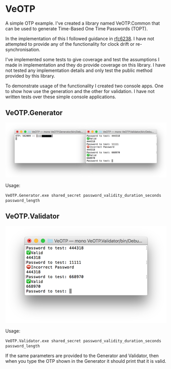 # VeOTP

A simple OTP example. I've created a library named VeOTP.Common that can be used to generate Time-Based One Time Passwords (TOPT).

In the implementation of this I followed guidance in [rfc6238](https://tools.ietf.org/html/rfc6238). 
I have not attempted to provide any of the functionality for clock drift or re-synchronisation.

I've implemented some tests to give coverage and test the assumptions I made in implementation and they do provide coverage on this library. I have not tested any implementation details and only test the public method provided by this library.

To demonstrate usage of the functionality I created two console apps. One to show how use the generation and the other for validation. I have not written tests over these simple console applications.

## VeOTP.Generator
![generation](img/gen.png)

Usage: 
```
VeOTP.Generator.exe shared_secret password_validity_duration_seconds password_length
```
## VeOTP.Validator
![validation](img/verify.png)

Usage: 
```
VeOTP.Validator.exe shared_secret password_validity_duration_seconds password_length
```

If the same parameters are provided to the Generator and Validator, then when you type the OTP shown in the Generator it should print that it is valid. 
